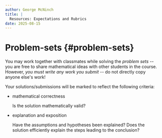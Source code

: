 ```yaml
---
author: George McNinch
title: |
  Resources: Expectations and Rubrics
date: 2025-08-15
---
```


# Problem-sets {#problem-sets}

  You may work together with classmates while solving the *problem
  sets* -- you are free to share mathematical ideas with other
  students in the course. However, *you must write any work you
  submit* -- do not directly copy anyone else's work!

  Your solutions/submissions will be marked to reflect the following
  criteria:

  - mathematical correctness
  
    Is the solution mathematically valid? 
  
  - explanation and exposition

	Have the assumptions and hypotheses been explained?  Does the
	solution efficiently explain the steps leading to the conclusion?

